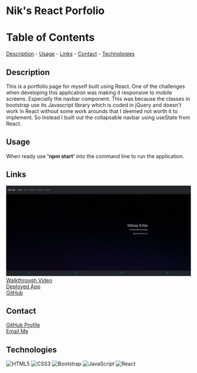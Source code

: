 # Nik's React Porfolio

# Table of Contents

[Description](#description) -
[Usage](#usage) - 
[Links](#links) - 
[Contact](#contact) -
[Technologies](#technologies)

## Description

This is a portfolio page for myself built using React. One of the challenges when developing this application was making it responsive to mobile screens. Especially the navbar component. This was because the classes in bootstrap use its Javascript library which is coded in jQuery and doesn't work in React without some work arounds that I deemed not worth it to implement. So instead I built out the collapsable navbar using useState from React. 

## Usage

When ready use **'npm start'** into the command line to run the application.

## Links

![Screenshot of App](./src/assets/portfolio-screenshot.jpg) <br>
[Walkthrough Video](https://youtu.be/ndaKpC1cLII) <br>
[Deployed App](https://niklasertle.github.io/react-portfolio/) <br>
[GitHub](https://github.com/niklasertle/react-portfolio)

## Contact

[GitHub Profile](https://github.com/niklasertle)<br>
[Email Me](mailto:nik.ertle16@gmail.com)

## Technologies

![HTML5](https://img.shields.io/static/v1?style=for-the-badge&message=HTML5&color=E34F26&logo=HTML5&logoColor=FFFFFF&label=)
![CSS3](https://img.shields.io/static/v1?style=for-the-badge&message=CSS3&color=1572B6&logo=CSS3&logoColor=FFFFFF&label=)
![Bootstrap](https://img.shields.io/badge/bootstrap-%23563D7C.svg?style=for-the-badge&logo=bootstrap&logoColor=white)
![JavaScript](https://img.shields.io/static/v1?style=for-the-badge&message=JavaScript&color=222222&logo=JavaScript&logoColor=F7DF1E&label=)
![React](https://img.shields.io/badge/react-%2320232a.svg?style=for-the-badge&logo=react&logoColor=%2361DAFB)

